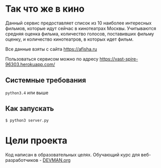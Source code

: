 # Так что же в кино

Данный сервис предоставляет список из 10 наиболее интересных фильмов, которые идут сейчас в кинотеатрах Москвы.
Учитываются средняя оценка фильма, количество голосов, поставивших фильму оценку, и количество кинотеатров, в которых идет фильм.

Все данные взяты с сайта https://afisha.ru

Пользоваться сервисом можно по адресу https://vast-spire-96303.herokuapp.com/

## Системные требования

`python3.4` или выше

## Как запускать

`$ python3 server.py`

# Цели проекта

Код написан в образовательных целях. Обучающий курс для веб-разработчиков - [DEVMAN.org](https://devman.org)
